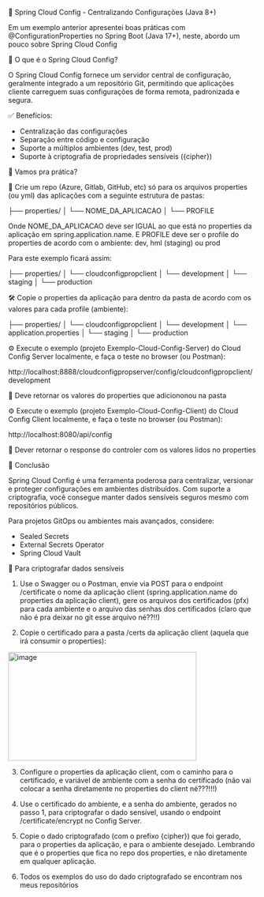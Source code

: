 📌 Spring Cloud Config - Centralizando Configurações (Java 8+)

Em um exemplo anterior apresentei boas práticas com @ConfigurationProperties no Spring Boot (Java 17+), neste, abordo um pouco sobre Spring Cloud Config


🚀 O que é o Spring Cloud Config?

O Spring Cloud Config fornece um servidor central de configuração, geralmente integrado a um repositório Git, permitindo que aplicações cliente carreguem suas configurações de forma remota, padronizada e segura.


✅ Benefícios:

- Centralização das configurações
- Separação entre código e configuração
- Suporte a múltiplos ambientes (dev, test, prod)
- Suporte à criptografia de propriedades sensíveis ({cipher})

🚀 Vamos pra prática?

📁 Crie um repo (Azure, Gitlab, GitHub, etc) só para os arquivos properties (ou yml) das aplicações com a seguinte estrutura de pastas:

├── properties/
│   └── NOME_DA_APLICACAO
│         └── PROFILE

Onde NOME_DA_APLICACAO deve ser IGUAL ao que está no properties da aplicação em spring.application.name. E PROFILE deve ser o profile do properties de acordo com o ambiente: dev, hml (staging) ou prod

Para este exemplo ficará assim:

├── properties/
│   └── cloudconfigpropclient
│         └── development
│         └── staging
│         └── production

🛠️ Copie o properties da aplicação para dentro da pasta de acordo com os valores para cada profile (ambiente):

├── properties/
│   └── cloudconfigpropclient
│         └── development
│               └── application.properties
│         └── staging
│         └── production

⚙️ Execute o exemplo (projeto Exemplo-Cloud-Config-Server) do Cloud Config Server localmente, e faça o teste no browser (ou Postman):

http://localhost:8888/cloudconfigpropserver/config/cloudconfigpropclient/development

🧠 Deve retornar os valores do properties que adiciononou na pasta

⚙️ Execute o exemplo (projeto Exemplo-Cloud-Config-Client) do Cloud Config Client localmente, e faça o teste no browser (ou Postman):

http://localhost:8080/api/config

🧠 Dever retornar o response do controler com os valores lidos no properties

🧵 Conclusão

Spring Cloud Config é uma ferramenta poderosa para centralizar, versionar e proteger configurações em ambientes distribuídos. Com suporte a criptografia, você consegue manter dados sensíveis seguros mesmo com repositórios públicos.

Para projetos GitOps ou ambientes mais avançados, considere:

- Sealed Secrets
- External Secrets Operator
- Spring Cloud Vault

🔐 Para criptografar dados sensíveis

1) Use o Swagger ou o Postman, envie via POST para o endpoint /certificate o nome da aplicação client (spring.application.name do properties da aplicação client), gere os arquivos dos certificados (pfx) para cada ambiente e o arquivo das senhas dos certificados (claro que não é pra deixar no git esse arquivo né??!!)

2) Copie o certificado para a pasta /certs da aplicação client (aquela que irá consumir o properties):
<img width="382" height="220" alt="image" src="https://github.com/user-attachments/assets/7ae63cf6-0dcd-4534-9790-3d6d736849ba" />

3) Configure o properties da aplicação client, com o caminho para o certificado, e variável de ambiente com a senha do certificado (não vai colocar a senha diretamente no properties do client né???!!!)

4) Use o certificado do ambiente, e a senha do ambiente, gerados no passo 1, para criptografar o dado sensível, usando o endpoint /certificate/encrypt no Config Server.

5) Copie o dado criptografado (com o prefixo {cipher}) que foi gerado, para o properties da aplicação, e para o ambiente desejado. Lembrando que é o properties que fica no repo dos properties, e não diretamente em qualquer aplicação.

6) Todos os exemplos do uso do dado criptografado se encontram nos meus repositórios
